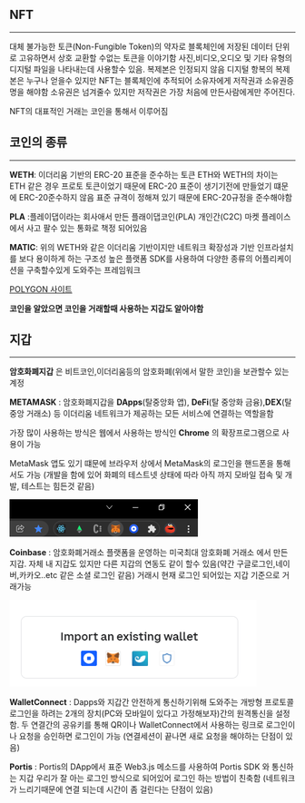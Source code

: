 ## **NFT**
---
 대체 불가능한 토큰(Non-Fungible Token)의 약자로 블록체인에 저장된 데이터 단위로 고유하면서 상호 교환할 수없는 토큰을 이야기함 사진,비디오,오디오 및 기타 유형의 디지털 파일을 나타내는데 사용할수 있음. 복제본은 인정되지 않음 디지털 항복의 복제본은 누구나 얻을수 있지만 NFT는 블록체인에 추적되어 소유자에게 저작권과 소유권증명을 해야함 소유권은 넘겨줄수 있지만 저작권은 가장 처음에 만든사람에게만 주어진다.

 NFT의 대표적인 거래는 코인을 통해서 이루어짐

## **코인의 종류**
---
**WETH**: 이더리움 기반의 ERC-20 표준을 준수하는 토큰 ETH와 WETH의 차이는 ETH 같은 경우 프로토 토큰이었기 때문에 ERC-20 표준이 생기기전에 만들었기 떄문에 ERC-20준수하지 않음 표준 규격이 정해져 있기 때문에 ERC-20규정을 준수해야함

**PLA** :플레이댑이라는 회사애서 만든 플래이댑코인(PLA) 개인간(C2C) 마켓 플레이스에서 사고 팔수 있는 통화로 책정 되어있음

**MATIC**: 위의 WETH와 같은 이더리움 기반이지만 네트워크 확장성과 기반 인프라설치를 보다 용이하게 하는 구조성 높은 플랫폼 SDK를 사용하여 다양한 종류의 어플리케이션을 구축할수있게 도와주는 프레임워크

[POLYGON 사이트](https://polygon.technology/get-started/)


**코인을 알았으면 코인을 거래할때 사용하는 지갑도 알아야함**

## **지갑**
--- 
**암호화폐지갑** 은 비트코인,이더리움등의 암호화폐(위에서 말한 코인)을 보관할수 있는 계정

**METAMASK** : 암호화폐지갑을 **DApps**(탈중앙화 앱), **DeFi**(탈 중앙화 금융),**DEX**(탈중앙 거래소) 등 이더리움 네트워크가 제공하는 모든 서비스에 연결하는 역할을함

가장 많이 사용하는 방식은 웹에서 사용하는 방식인 **Chrome** 의 확장프로그램으로 사용이 가능

MetaMask 앱도 있기 떄문에 브라우저 상에서 MetaMask의 로그인을 핸드폰을 통해서도 가능
(개발을 함에 있어 화폐의 테스트넷 상태에 따라 아직 까지 모바일 접속 및 개발, 테스트는 힘든것 같음)

![NFT1](/image/nft1.png)

**Coinbase** : 암호화폐거래소 플랫폼을 운영하는 미국최대 암호화폐 거래소 에서 만든 지갑. 자체 내 지갑도 있지만 다른 지갑의 연동도 같이 할수 있음(약간 구글로그인,네이버,카카오..etc 같은 소셜 로그인 같음) 거래시 현재 로그인 되어있는 지갑 기준으로 거래가능

![NFT2](/image/nft2.png)


**WalletConnect** : Dapps와 지갑간 안전하게 통신하기위해 도와주는 개방형 프로토콜 로그인을 하려는 2개의 장치(PC와 모바일이 있다고 가정해보자)간의 원격통신을 설정함. 두 연결간의 공유키를 통해 QR이나 
WalletConnect에서 사용하는 링크로 로그인이나 요청을 승인하면 로그인이 가능 
(연결세션이 끝나면 새로 요청을 해야하는 단점이 있음)

**Portis** : Portis의 DApp에서 표준 Web3.js 메소드를 사용하여 Portis SDK 와 통신하는 지갑
우리가 잘 아는 로그인 방식으로 되어있어 로그인 하는 방법이 친축함
(네트워크가 느리기때문에 연결 되는데 시간이 좀 걸린다는 단점이 있음)


